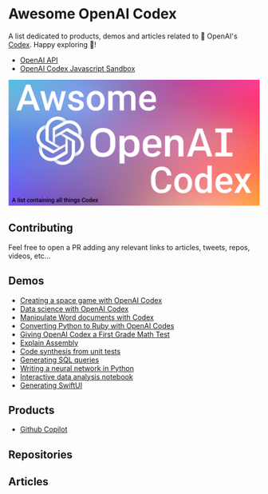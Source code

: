 # Awesome OpenAI Codex
A list dedicated to products, demos and articles related to 🤖 OpenAI's [Codex](https://openai.com/blog/openai-codex/).
Happy exploring 🧭!

* [OpenAI API](https://beta.openai.com/playground)
* [OpenAI Codex Javascript Sandbox](https://beta.openai.com/codex-javascript-sandbox)

![Awesome OpenAI Codex image](awesome-codex.png)

## Contributing
Feel free to open a PR adding any relevant links to articles, tweets, repos, videos, etc...

## Demos
* [Creating a space game with OpenAI Codex](https://www.youtube.com/watch?v=Zm9B-DvwOgw&list=PLOXw6I10VTv_FhQbbvYh1FvbiaPf43Ve2&index=3)
* [Data science with OpenAI Codex](https://www.youtube.com/watch?v=Ru5fQZ714x8&list=PLOXw6I10VTv_FhQbbvYh1FvbiaPf43Ve2&index=4)
* [Manipulate Word documents with Codex](https://www.youtube.com/watch?v=-Dpl2awseZU&list=PLOXw6I10VTv_FhQbbvYh1FvbiaPf43Ve2&index=5)
* [Converting Python to Ruby with OpenAI Codes](https://www.youtube.com/watch?v=Iq3rDFZOorw&list=PLOXw6I10VTv_FhQbbvYh1FvbiaPf43Ve2&index=6)
* [Giving OpenAI Codex a First Grade Math Test](https://www.youtube.com/watch?v=fRyTycXMlzA&list=PLOXw6I10VTv_FhQbbvYh1FvbiaPf43Ve2&index=7)
* [Explain Assembly](https://twitter.com/CristiVlad25/status/1432017112885833734)
* [Code synthesis from unit tests](https://twitter.com/narphorium/status/1432883931053846536)
* [Generating SQL queries](https://twitter.com/mustafaergisi/status/1432686105082613764)
* [Writing a neural network in Python](https://twitter.com/lxuechen/status/1431473450351161350)
* [Interactive data analysis notebook](https://twitter.com/mick_ver/status/1433007625013186564)
* [Generating SwiftUI](https://twitter.com/mralexhay/status/1433517706360377346)

## Products
* [Github Copilot](https://copilot.github.com)

## Repositories

## Articles
